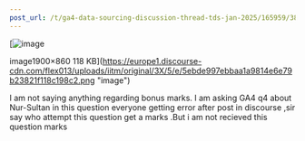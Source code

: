 ```yaml
---
post_url: /t/ga4-data-sourcing-discussion-thread-tds-jan-2025/165959/387
---
```

[![image](https://europe1.discourse-cdn.com/flex013/uploads/iitm/optimized/3X/5/e/5ebde997ebbaa1a9814e6e79b23821f118c198c2_2_690x312.png)

image1900×860 118 KB](https://europe1.discourse-cdn.com/flex013/uploads/iitm/original/3X/5/e/5ebde997ebbaa1a9814e6e79b23821f118c198c2.png "image")

  
I am not saying anything regarding bonus marks. I am asking GA4 q4 about  
Nur-Sultan in this question everyone getting error after post in discourse ,sir say who attempt this question get a marks .But i am not recieved this question marks